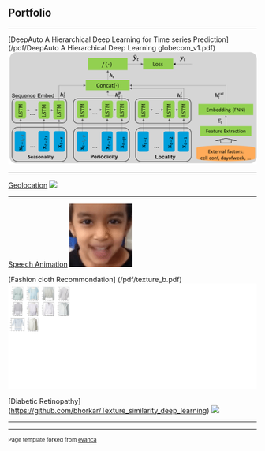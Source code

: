 ## Portfolio

---


[DeepAuto A Hierarchical Deep Learning for Time series Prediction](/pdf/DeepAuto A Hierarchical Deep Learning globecom_v1.pdf)
<img src="images/Picture1.png?raw=true"/>

---
[Geolocation](https://github.com/bhorkar/geolocation_tensorflow_2.0)
<img src="images/ezgif.com-video-to-gif?raw=true"/>

---
[Speech Animation](https://github.com/bhorkar/speech_animator)
<img src="images/ezgif.com-video-to-gif.gif?raw=true"/>


[Fashion cloth Recommondation] (/pdf/texture_b.pdf)
<img src="images/texture.png?raw=true"/>


[Diabetic Retinopathy] (https://github.com/bhorkar/Texture_similarity_deep_learning)
<img src="images/diabetic.png?raw=true"/>


---





---
<p style="font-size:11px">Page template forked from <a href="https://github.com/evanca/quick-portfolio">evanca</a></p>
<!-- Remove above link if you don't want to attibute -->


